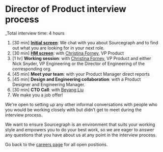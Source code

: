 # Director of Product interview process

_Total interview time: 4 hours 

1. [30 min] **[Initial screen](../initial_screen.md)**: We chat with you about Sourcegraph and to find out what you are looking for in your next role.
1. [30 min] **[HM screen](../hm_intro_call.md)**: with [Christina Forney](../../../../../company/team/index.md#christina-forney-she-her), VP Product
1. [1 hr] **Working session**: with [Christina Forney](../../../../../company/team/index.md#christina-forney-she-her), VP Product and either Nick Snyder, VP Engineering or the Director of Engineering of the corresponding org.
1. [45 min] **Meet your team**: with your Product Manager direct reports
1. [45 min] **Design and Engineering collaboration**: with a Product Designer and Engineering Manager. 
1. [30 min] **CTO Call**: with [Beyang Liu](../../../../../company/team/index.md#beyang-liu) 
1. We make you a job offer!

We're open to setting up any other informal conversations with people who you would be working closely with but didn’t get to meet during the interview process. 

We want to ensure Sourcegraph is an environment that suits your working style and empowers you to do your best work, so we are eager to answer any questions that you have about us at any point in the interview process.

Go back to the [careers page](https://boards.greenhouse.io/sourcegraph91) for all open positions.
